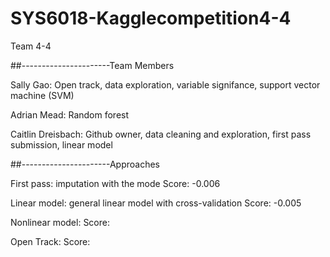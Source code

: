 # SYS6018-Kagglecompetition4-4
Team 4-4

##----------------------Team Members

Sally Gao: Open track, data exploration, variable signifance, support vector machine (SVM)

Adrian Mead: Random forest

Caitlin Dreisbach: Github owner, data cleaning and exploration, first pass submission, linear model

##----------------------Approaches

First pass: imputation with the mode
  Score: -0.006

Linear model: general linear model with cross-validation
  Score: -0.005
  
Nonlinear model:
  Score:
  
Open Track:
  Score:
